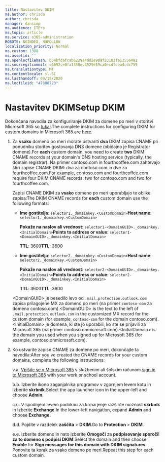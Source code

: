 ```yaml
---
title: Nastavitev DKIM
ms.author: chrisda
author: chrisda
manager: dansimp
ms.audience: ITPro
ms.topic: article
ms.service: o365-administration
ROBOTS: NOINDEX, NOFOLLOW
localization_priority: Normal
ms.custom: 1388
ms.assetid: ''
ms.openlocfilehash: b34bfdafcab6229a4dd2e9d9f23103fa13556482
ms.sourcegitcommit: c6692ce0fa1358ec3529e59ca0ecdfdea4cdc759
ms.translationtype: MT
ms.contentlocale: sl-SI
ms.lasthandoff: 09/15/2020
ms.locfileid: "47808723"
---
```

# <a name="setup-dkim"></a><span data-ttu-id="dabf7-102">Nastavitev DKIM</span><span class="sxs-lookup"><span data-stu-id="dabf7-102">Setup DKIM</span></span>

<span data-ttu-id="dabf7-103">Dokončana navodila za konfiguriranje DKIM za domene po meri v storitvi Microsoft 365 so [tukaj](https://docs.microsoft.com/microsoft-365/security/office-365-security/use-dkim-to-validate-outbound-email#steps-you-need-to-do-to-manually-set-up-dkim).</span><span class="sxs-lookup"><span data-stu-id="dabf7-103">The complete instructions for configuring DKIM for custom domains in Microsoft 365 are [here](https://docs.microsoft.com/microsoft-365/security/office-365-security/use-dkim-to-validate-outbound-email#steps-you-need-to-do-to-manually-set-up-dkim).</span></span>

1. <span data-ttu-id="dabf7-104">Za **vsako** domeno po meri morate ustvariti **dva** DKIM zapisa CNAME pri ponudniku storitev gostovanja DNS domene (običajno je Registrator domene).</span><span class="sxs-lookup"><span data-stu-id="dabf7-104">For **each** custom domain, you need to create **two** DKIM CNAME records at your domain's DNS hosting service (typically, the domain registrar).</span></span> <span data-ttu-id="dabf7-105">Na primer contoso.com in fourthcoffee.com zahtevajo štiri zapise CNAME DKIM: dva za contoso.com in dve za fourthcoffee.com.</span><span class="sxs-lookup"><span data-stu-id="dabf7-105">For example, contoso.com and fourthcoffee.com require four DKIM CNAME records: two for contoso.com and two for fourthcoffee.com.</span></span>

   <span data-ttu-id="dabf7-106">Zapisi CNAME DKIM za **vsako** domeno po meri uporabljajo te oblike zapisa:</span><span class="sxs-lookup"><span data-stu-id="dabf7-106">The DKIM CNAME records for **each** custom domain use the following formats:</span></span>

   - <span data-ttu-id="dabf7-107">**Ime gostitelja**: `selector1._domainkey.<CustomDomain>`</span><span class="sxs-lookup"><span data-stu-id="dabf7-107">**Host name**: `selector1._domainkey.<CustomDomain>`</span></span>

     <span data-ttu-id="dabf7-108">**Pokaže na naslov ali vrednost**: `selector1-<DomainGUID>._domainkey.<InitialDomain>`</span><span class="sxs-lookup"><span data-stu-id="dabf7-108">**Points to address or value**: `selector1-<DomainGUID>._domainkey.<InitialDomain>`</span></span>

     <span data-ttu-id="dabf7-109">**TTL**: 3600</span><span class="sxs-lookup"><span data-stu-id="dabf7-109">**TTL**: 3600</span></span>

   - <span data-ttu-id="dabf7-110">**Ime gostitelja**: `selector2._domainkey.<CustomDomain>`</span><span class="sxs-lookup"><span data-stu-id="dabf7-110">**Host name**: `selector2._domainkey.<CustomDomain>`</span></span>

     <span data-ttu-id="dabf7-111">**Pokaže na naslov ali vrednost**: `selector2-<DomainGUID>._domainkey.<InitialDomain>`</span><span class="sxs-lookup"><span data-stu-id="dabf7-111">**Points to address or value**: `selector2-<DomainGUID>._domainkey.<InitialDomain>`</span></span>

     <span data-ttu-id="dabf7-112">**TTL**: 3600</span><span class="sxs-lookup"><span data-stu-id="dabf7-112">**TTL**: 3600</span></span>

   <span data-ttu-id="dabf7-113">\<DomainGUID\> je besedilo levo od `.mail.protection.outlook.com` zapisa prilagojene MX za domeno po meri (na primer `contoso-com` za domeno contoso.com).</span><span class="sxs-lookup"><span data-stu-id="dabf7-113">\<DomainGUID\> is the text to the left of `.mail.protection.outlook.com` in the customized MX record for the custom domain (for example, `contoso-com` for the domain contoso.com).</span></span> <span data-ttu-id="dabf7-114">\<InitialDomain\> je domena, ki ste jo uporabili, ko ste se prijavili za Microsoft 365 (na primer contoso.onmicrosoft.com).</span><span class="sxs-lookup"><span data-stu-id="dabf7-114">\<InitialDomain\> is the domain you used when you signed up for Microsoft 365 (for example, contoso.onmicrosoft.com).</span></span>

2. <span data-ttu-id="dabf7-115">Ko ustvarite zapise CNAME za domene po meri, dokončajte ta navodila:</span><span class="sxs-lookup"><span data-stu-id="dabf7-115">After you've created the CNAME records for your custom domains, complete the following instructions:</span></span>

   <span data-ttu-id="dabf7-116">v.</span><span class="sxs-lookup"><span data-stu-id="dabf7-116">a.</span></span> <span data-ttu-id="dabf7-117">[Vpišite se v Microsoft 365](https://support.office.microsoft.com/article/e9eb7d51-5430-4929-91ab-6157c5a050b4) s službenim ali šolskim računom.</span><span class="sxs-lookup"><span data-stu-id="dabf7-117">[sign in to Microsoft 365](https://support.office.microsoft.com/article/e9eb7d51-5430-4929-91ab-6157c5a050b4) with your work or school account.</span></span>

   <span data-ttu-id="dabf7-118">b.</span><span class="sxs-lookup"><span data-stu-id="dabf7-118">b.</span></span> <span data-ttu-id="dabf7-119">Izberite ikono zaganjalnika programov v zgornjem levem kotu in izberite **skrbnik**.</span><span class="sxs-lookup"><span data-stu-id="dabf7-119">Select the app launcher icon in the upper-left and choose **Admin**.</span></span>

   <span data-ttu-id="dabf7-120">c.</span><span class="sxs-lookup"><span data-stu-id="dabf7-120">c.</span></span> <span data-ttu-id="dabf7-121">V spodnjem levem podoknu za krmarjenje razširite možnost **skrbnik** in izberite **Exchange**.</span><span class="sxs-lookup"><span data-stu-id="dabf7-121">In the lower-left navigation, expand **Admin** and choose **Exchange**.</span></span>

   <span data-ttu-id="dabf7-122">d.</span><span class="sxs-lookup"><span data-stu-id="dabf7-122">d.</span></span> <span data-ttu-id="dabf7-123">Pojdite v razdelek **zaščita**  >  **DKIM**.</span><span class="sxs-lookup"><span data-stu-id="dabf7-123">Go to **Protection** > **DKIM**.</span></span>

   <span data-ttu-id="dabf7-124">e.</span><span class="sxs-lookup"><span data-stu-id="dabf7-124">e.</span></span> <span data-ttu-id="dabf7-125">Izberite domeno in nato izberite **Omogoči** za **podpisovanje sporočil za to domeno s podpisi DKIM**.</span><span class="sxs-lookup"><span data-stu-id="dabf7-125">Select the domain and then choose **Enable** for **Sign messages for this domain with DKIM signatures**.</span></span> <span data-ttu-id="dabf7-126">Ponovite ta korak za vsako domeno po meri.</span><span class="sxs-lookup"><span data-stu-id="dabf7-126">Repeat this step for each custom domain.</span></span>
